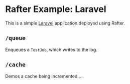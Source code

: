 # Rafter Example: Laravel

This is a simple [Laravel](https://laravel.com) application deployed using Rafter.

## `/queue`

Enqueues a `TestJob`, which writes to the log.

## `/cache`

Demos a cache being incremented.....
